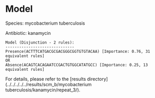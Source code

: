 
# Model

Species: mycobacterium tuberculosis

Antibiotic: kanamycin

```
Model (Disjunction - 2 rules):
------------------------------
Presence(ACTTTCATGACGCGACGGGCGGTGTGTACAA) [Importance: 0.76, 31 equivalent rules]
OR
Absence(ACAGTCACAGAATCCGACTGTGGCATATGCC) [Importance: 0.25, 13 equivalent rules]

```

For details, please refer to the [results directory](../../../../../results/scm_b/mycobacterium tuberculosis/kanamycin/repeat_3/).

